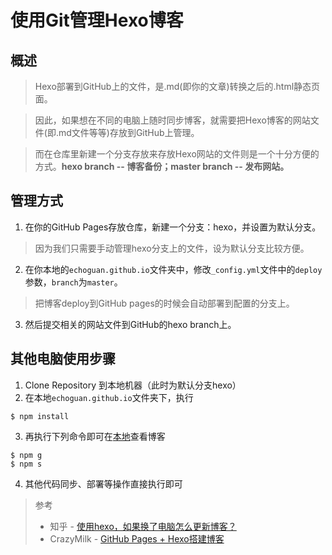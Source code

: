 # 使用Git管理Hexo博客

## 概述
> Hexo部署到GitHub上的文件，是.md(即你的文章)转换之后的.html静态页面。

> 因此，如果想在不同的电脑上随时同步博客，就需要把Hexo博客的网站文件(即.md文件等等)存放到GitHub上管理。

> 而在仓库里新建一个分支存放来存放Hexo网站的文件则是一个十分方便的方式。**hexo branch -- 博客备份；master branch -- 发布网站。**

## 管理方式
1. 在你的GitHub Pages存放仓库，新建一个分支：hexo，并设置为默认分支。
> 因为我们只需要手动管理hexo分支上的文件，设为默认分支比较方便。

2. 在你本地的`echoguan.github.io`文件夹中，修改`_config.yml`文件中的`deploy`参数，`branch`为`master`。
> 把博客deploy到GitHub pages的时候会自动部署到配置的分支上。

3. 然后提交相关的网站文件到GitHub的hexo branch上。

## 其他电脑使用步骤
1. Clone Repository 到本地机器（此时为默认分支hexo）
2. 在本地`echoguan.github.io`文件夹下，执行
```
$ npm install
```
3. 再执行下列命令即可在[本地](http://localhost:4000/)查看博客
```
$ npm g
$ npm s
```
4. 其他代码同步、部署等操作直接执行即可


> 参考
> * 知乎 - [使用hexo，如果换了电脑怎么更新博客？](https://www.zhihu.com/question/21193762)
> * CrazyMilk - [GitHub Pages + Hexo搭建博客](http://crazymilk.github.io/2015/12/28/GitHub-Pages-Hexo%E6%90%AD%E5%BB%BA%E5%8D%9A%E5%AE%A2/)
